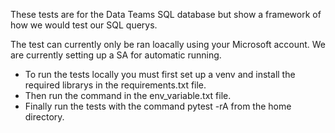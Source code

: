 These tests are for the Data Teams SQL database but show a framework of how we would test our SQL querys.

The test can currently only be ran loacally using your Microsoft account. We are currently setting up a SA for automatic running.

- To run the tests locally you must first set up a venv and install the required librarys in the requirements.txt file.
- Then run the command in the env_variable.txt file.
- Finally run the tests with the command pytest -rA from the home directory. 